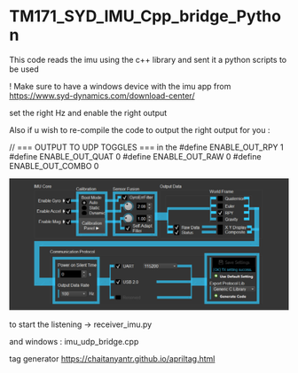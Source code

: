 # TM171_SYD_IMU_Cpp_bridge_Python
This code reads the imu using the c++ library and sent it a python scripts to be used

! Make sure to have a windows device with the imu app from 
https://www.syd-dynamics.com/download-center/

set the right Hz and enable the right output

Also if u wish to re-compile the code to output the right output for you : 


// === OUTPUT TO UDP TOGGLES === in the 
#define ENABLE_OUT_RPY    1
#define ENABLE_OUT_QUAT   0
#define ENABLE_OUT_RAW    0
#define ENABLE_OUT_COMBO  0



![alt text](<IMU_settings.png>)




to start the listening -> receiver_imu.py

and windows : imu_udp_bridge.cpp

tag generator 
https://chaitanyantr.github.io/apriltag.html



